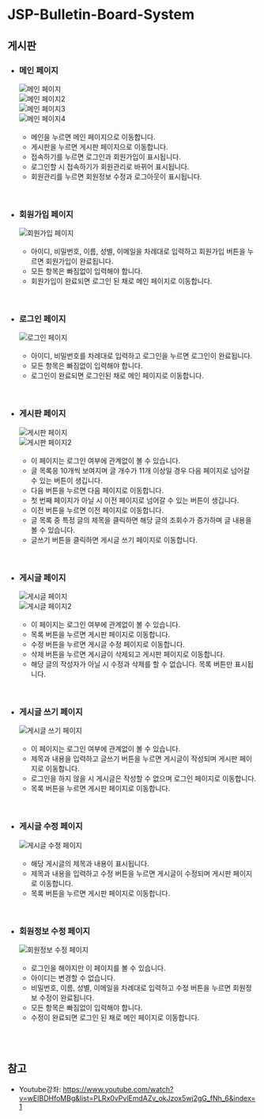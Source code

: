 # JSP-Bulletin-Board-System

## 게시판
- ### 메인 페이지  
  ![메인 페이지](./result_image/11_mainPage.png)  
  ![메인 페이지2](./result_image/11_mainPage2.png)  
  ![메인 페이지3](./result_image/11_mainPage3.png)  
  ![메인 페이지4](./result_image/11_mainPage4.png)  
  <br/>
  - 메인을 누르면 메인 페이지으로 이동합니다.  
  - 게시판을 누르면 게시판 페이지으로 이동합니다.  
  - 접속하기를 누르면 로그인과 회원가입이 표시됩니다.  
  - 로그인할 시 접속하기가 회원관리로 바뀌어 표시됩니다.  
  - 회원관리를 누르면 회원정보 수정과 로그아웃이 표시됩니다.

<br/>

- ### 회원가입 페이지
  ![회원가입 페이지](./result_image/11_joinPage.png)  
  <br/>
  - 아이디, 비밀번호, 이름, 성별, 이메일을 차례대로 입력하고 회원가입 버튼을 누르면 회원가입이 완료됩니다.  
  - 모든 항목은 빠짐없이 입력해야 합니다.  
  - 회원가입이 완료되면 로그인 된 채로 메인 페이지로 이동합니다.

<br/>

- ### 로그인 페이지
  ![로그인 페이지](./result_image/11_loginPage.png)  
  <br/>
  - 아이디, 비밀번호를 차례대로 입력하고 로그인을 누르면 로그인이 완료됩니다.  
  - 모든 항목은 빠짐없이 입력해야 합니다.  
  - 로그인이 완료되면 로그인된 채로 메인 페이지로 이동합니다.

<br/>

- ### 게시판 페이지
  ![게시판 페이지](./result_image/11_bbsPage.png)  
  ![게시판 페이지2](./result_image/11_bbsPage2.png)  
  <br/>
  - 이 페이지는 로그인 여부에 관계없이 볼 수 있습니다.  
  - 글 목록응 10개씩 보여지며 글 개수가 11개 이상일 경우 다음 페이지로 넘어갈 수 있는 버튼이 생깁니다.  
  - 다음 버튼을 누르면 다음 페이지로 이동합니다.  
  - 첫 번째 페이지가 아닐 시 이전 페이지로 넘어갈 수 있는 버튼이 생깁니다.  
  - 이전 버튼을 누르면 이전 페이지로 이동합니다.  
  - 글 목록 중 특정 글의 제목을 클릭하면 해당 글의 조회수가 증가하며 글 내용을 볼 수 있습니다.  
  - 글쓰기 버튼을 클릭하면 게시글 쓰기 페이지로 이동합니다.

<br/>

- ### 게시글 페이지
  ![게시글 페이지](./result_image/11_bbsContentPage.png)  
  ![게시글 페이지2](./result_image/11_bbsContentPage2.png)  
  <br/>
  - 이 페이지는 로그인 여부에 관계없이 볼 수 있습니다.  
  - 목록 버튼을 누르면 게시판 페이지로 이동합니다.  
  - 수정 버튼을 누르면 게시글 수정 페이지로 이동합니다.  
  - 삭제 버튼을 누르면 게시글이 삭제되고 게시판 페이지로 이동합니다.  
  - 해당 글의 작성자가 아닐 시 수정과 삭제를 할 수 없습니다. 목록 버튼만 표시됩니다.

<br/>

- ### 게시글 쓰기 페이지
  ![게시글 쓰기 페이지](./result_image/11_writePage.png)  
  <br/>
  - 이 페이지는 로그인 여부에 관계없이 볼 수 있습니다.  
  - 제목과 내용을 입력하고 글쓰기 버튼을 누르면 게시글이 작성되며 게시판 페이지로 이동합니다.  
  - 로그인을 하지 않을 시 게시글은 작성할 수 없으며 로그인 페이지로 이동합니다.  
  - 목록 버튼을 누르면 게시판 페이지로 이동합니다.

<br/>

- ### 게시글 수정 페이지
  ![게시글 수정 페이지](./result_image/11_writeUpdatePage.png)  
  <br/>
  - 해당 게시글의 제목과 내용이 표시됩니다.  
  - 제목과 내용을 입력하고 수정 버튼을 누르면 게시글이 수정되며 게시판 페이지로 이동합니다.  
  - 목록 버튼을 누르면 게시판 페이지로 이동합니다.

<br/>

- ### 회원정보 수정 페이지
  ![회원정보 수정 페이지](./result_image/11_userUpdatePage.png)  
  <br/>
  - 로그인을 해야지만 이 페이지를 볼 수 있습니다.  
  - 아이디는 변경할 수 없습니다.  
  - 비밀번호, 이름, 성별, 이메일을 차례대로 입력하고 수정 버튼을 누르면 회원정보 수정이 완료됩니다.  
  - 모든 항목은 빠짐없이 입력해야 합니다.  
  - 수정이 완료되면 로그인 된 채로 메인 페이지로 이동합니다.

<br/><br/>

## 참고
- Youtube강좌: <https://www.youtube.com/watch?v=wEIBDHfoMBg&list=PLRx0vPvlEmdAZv_okJzox5wj2gG_fNh_6&index=1>
